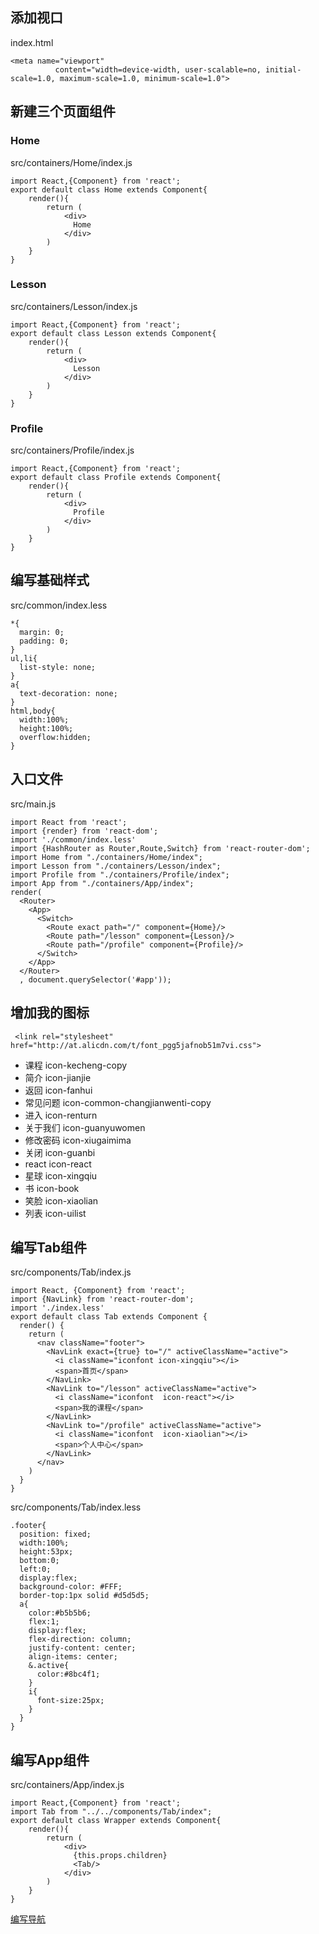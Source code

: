 ## 添加视口
index.html
```
<meta name="viewport"
          content="width=device-width, user-scalable=no, initial-scale=1.0, maximum-scale=1.0, minimum-scale=1.0">
```

## 新建三个页面组件
### Home
src/containers/Home/index.js
```
import React,{Component} from 'react';
export default class Home extends Component{
    render(){
        return (
            <div>
              Home
            </div>
        )
    }
}
```
### Lesson
src/containers/Lesson/index.js
```
import React,{Component} from 'react';
export default class Lesson extends Component{
    render(){
        return (
            <div>
              Lesson
            </div>
        )
    }
}
```
### Profile
src/containers/Profile/index.js
```
import React,{Component} from 'react';
export default class Profile extends Component{
    render(){
        return (
            <div>
              Profile
            </div>
        )
    }
}
```
## 编写基础样式

src/common/index.less

```
*{
  margin: 0;
  padding: 0;
}
ul,li{
  list-style: none;
}
a{
  text-decoration: none;
}
html,body{
  width:100%;
  height:100%;
  overflow:hidden;
}
```

## 入口文件
src/main.js
```
import React from 'react';
import {render} from 'react-dom';
import './common/index.less'
import {HashRouter as Router,Route,Switch} from 'react-router-dom';
import Home from "./containers/Home/index";
import Lesson from "./containers/Lesson/index";
import Profile from "./containers/Profile/index";
import App from "./containers/App/index";
render(
  <Router>
    <App>
      <Switch>
        <Route exact path="/" component={Home}/>
        <Route path="/lesson" component={Lesson}/>
        <Route path="/profile" component={Profile}/>
      </Switch>
    </App>
  </Router>
  , document.querySelector('#app'));
```

## 增加我的图标
```
 <link rel="stylesheet" href="http://at.alicdn.com/t/font_pgg5jafnob51m7vi.css">
```

- 课程 icon-kecheng-copy
- 简介 icon-jianjie
- 返回 icon-fanhui
- 常见问题 icon-common-changjianwenti-copy
- 进入 icon-renturn
- 关于我们 icon-guanyuwomen
- 修改密码 icon-xiugaimima
- 关闭 icon-guanbi
- react icon-react
- 星球 icon-xingqiu
- 书 icon-book
- 笑脸 icon-xiaolian
- 列表 icon-uilist

## 编写Tab组件
src/components/Tab/index.js
```
import React, {Component} from 'react';
import {NavLink} from 'react-router-dom';
import './index.less'
export default class Tab extends Component {
  render() {
    return (
      <nav className="footer">
        <NavLink exact={true} to="/" activeClassName="active">
          <i className="iconfont icon-xingqiu"></i>
          <span>首页</span>
        </NavLink>
        <NavLink to="/lesson" activeClassName="active">
          <i className="iconfont  icon-react"></i>
          <span>我的课程</span>
        </NavLink>
        <NavLink to="/profile" activeClassName="active">
          <i className="iconfont  icon-xiaolian"></i>
          <span>个人中心</span>
        </NavLink>
      </nav>
    )
  }
}
```

src/components/Tab/index.less
```
.footer{
  position: fixed;
  width:100%;
  height:53px;
  bottom:0;
  left:0;
  display:flex;
  background-color: #FFF;
  border-top:1px solid #d5d5d5;
  a{
    color:#b5b5b6;
    flex:1;
    display:flex;
    flex-direction: column;
    justify-content: center;
    align-items: center;
    &.active{
      color:#8bc4f1;
    }
    i{
      font-size:25px;
    }
  }
}
```

## 编写App组件
src/containers/App/index.js
```
import React,{Component} from 'react';
import Tab from "../../components/Tab/index";
export default class Wrapper extends Component{
    render(){
        return (
            <div>
              {this.props.children}
              <Tab/>
            </div>
        )
    }
}
```

[编写导航](https://github.com/zhufengnodejs/zfpxapp/commit/8a4e9a838049a6978b5a029283b9e8b09935f088)